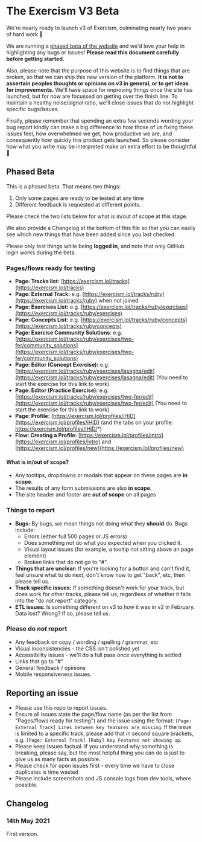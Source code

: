 # The Exercism V3 Beta

We're nearly ready to launch v3 of Exercism, culminating nearly two years of hard work 🎉

We are running a [phased beta of the website](https://exercism.lol) and we'd love your help in highlighting any bugs or issues!
**Please read this document carefully before getting started.**

Also, please note that the purpose of this website is to find things that are broken, so that we can ship this new version of the platform.
**It is not to assertain peoples thoughts or opinions on v3 in general, or to get ideas for improvements.**
We'll have space for improving things once the site has launched, but for now are focussed on getting over the finish line.
To maintain a healthy noise/signal ratio, we'll close issues that do not highlight specific bugs/issues.

Finally, please remember that spending an extra few seconds wording your bug report kindly can make a big difference to how those of us fixing these issues feel, how overwhelmed we get, how productive we are, and consequently how quickly this product gets launched. 
So please consider how what you write may be interpreted make an extra effort to be thoughtful 🙂

## Phased Beta

This is a phased beta.
That means two things:
1. Only some pages are ready to be tested at any time
2. Different feedback is requested at different points.

Please check the two lists below for what is in/out of scope at this stage.

We also provide a Changelog at the bottom of this file so that you can easily see which new things that have been added since you last checked.

Please only test things while being **logged in**, and note that only GitHub login works during the beta.

### Pages/flows ready for testing

- **Page: Tracks list:** [https://exercism.lol/tracks](https://exercism.lol/tracks)
- **Page: External Track:** e.g. [https://exercism.lol/tracks/ruby](https://exercism.lol/tracks/ruby) when not joined
- **Page: Exercises List:** e.g. [https://exercism.lol/tracks/ruby/exercises](https://exercism.lol/tracks/ruby/exercises)
- **Page: Concepts List:** e.g. [https://exercism.lol/tracks/ruby/concepts](https://exercism.lol/tracks/ruby/concepts)
- **Page: Exercise Community Solutions**: e.g. [https://exercism.lol/tracks/ruby/exercises/two-fer/community_solutions](https://exercism.lol/tracks/ruby/exercises/two-fer/community_solutions)
- **Page: Editor (Concept Exercise):** e.g. [https://exercism.lol/tracks/ruby/exercises/lasagna/edit](https://exercism.lol/tracks/ruby/exercises/lasagna/edit) (You need to start the exercise for this link to work)
- **Page: Editor (Practice Exercise):** e.g. [https://exercism.lol/tracks/ruby/exercises/two-fer/edit](https://exercism.lol/tracks/ruby/exercises/two-fer/edit) (You need to start the exercise for this link to work)
- **Page: Profile:** [https://exercism.lol/profiles/iHiD](https://exercism.lol/profiles/iHiD) (and the tabs on your profile: https://exercism.lol/profiles/iHiD/*)
- **Flow: Creating a Profile:** [https://exercism.lol/profiles/intro](https://exercism.lol/profiles/intro) and [https://exercism.lol/profiles/new](https://exercism.lol/profiles/new)

#### What is in/out of scope?

- Any tooltips, dropdowns or modals that appear on these pages are **in scope**.
- The results of any form submissions are also **in scope**.
- The site header and footer are **out of scope** on all pages

### Things to report

- **Bugs:** By bugs, we mean things not doing what they **should** do. Bugs include:
  - Errors (either full 500 pages or JS errors)
  - Does something not do what you expected when you clicked it.
  - Visual layout issues (for example, a tooltip not sitting above an page element)
  - Broken links that do not go to "#".
- **Things that are unclear:** If you're looking for a button and can't find it, feel unsure what to do next, don't know how to get "back", etc, then please tell us.
- **Track specific issues:** If something doesn't work for your track, but does work for other tracks, please tell us, regardless of whether it falls into the "do not report" category.
- **ETL issues:** Is something different on v3 to how it was in v2 in February. Data lost? Wrong? If so, please tell us.

### Please do *not* report
- Any feedback on copy / wording / spelling / grammar, etc
- Visual inconsistencies - the CSS isn't polished yet
- Accessibility issues - we'll do a full pass once everything is settled
- Links that go to "#"
- General feedback / opinions
- Mobile responsiveness issues.

## Reporting an issue

- Please use this repo to report issues.
- Ensure all issues state the page/flow name (as per the list from "Pages/flows ready for testing") and the issue using the format: `[Page: External Track] Lines between key features are missing`. If the issue is limited to a specific track, please add that in second square brackets, e.g. `[Page: External Track] [Ruby] Key Features not showing up`.
- Please keep issues factual. If you understand why something is breaking, please say, but the most helpful thing you can do is just to give us as many facts as possible.
- Please check for open issues first - every time we have to close duplicates is time wasted 
- Please include screenshots and JS console logs from dev tools, where possible.

## Changelog

### 14th May 2021

First version.
